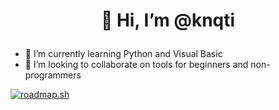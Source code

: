 # <p align="center">👋 Hi, I’m @knqti</p>
  
- 🌱 I’m currently learning Python and Visual Basic
- 💞️ I’m looking to collaborate on tools for beginners and non-programmers

[![roadmap.sh](https://roadmap.sh/card/tall/6722b75631d65c235dc18635?variant=dark)](https://roadmap.sh)

<!---
knqti/knqti is a ✨ special ✨ repository because its `README.md` (this file) appears on your GitHub profile.
You can click the Preview link to take a look at your changes.
--->

